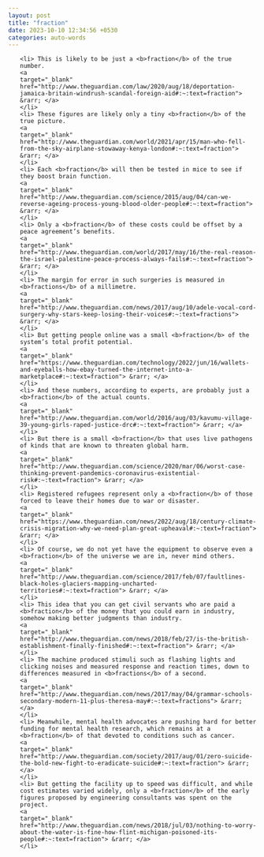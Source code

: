 ```yaml
---
layout: post
title: "fraction"
date: 2023-10-10 12:34:56 +0530
categories: auto-words
---
```

<ol>

    <li> This is likely to be just a <b>fraction</b> of the true number.
    <a 
    target="_blank" 
    href="http://www.theguardian.com/law/2020/aug/18/deportation-jamaica-britain-windrush-scandal-foreign-aid#:~:text=fraction"> &rarr; </a>
    </li>
    <li> These figures are likely only a tiny <b>fraction</b> of the true picture.
    <a 
    target="_blank" 
    href="http://www.theguardian.com/world/2021/apr/15/man-who-fell-from-the-sky-airplane-stowaway-kenya-london#:~:text=fraction"> &rarr; </a>
    </li>
    <li> Each <b>fraction</b> will then be tested in mice to see if they boost brain function.
    <a 
    target="_blank" 
    href="http://www.theguardian.com/science/2015/aug/04/can-we-reverse-ageing-process-young-blood-older-people#:~:text=fraction"> &rarr; </a>
    </li>
    <li> Only a <b>fraction</b> of these costs could be offset by a peace agreement’s benefits.
    <a 
    target="_blank" 
    href="http://www.theguardian.com/world/2017/may/16/the-real-reason-the-israel-palestine-peace-process-always-fails#:~:text=fraction"> &rarr; </a>
    </li>
    <li> The margin for error in such surgeries is measured in <b>fractions</b> of a millimetre.
    <a 
    target="_blank" 
    href="http://www.theguardian.com/news/2017/aug/10/adele-vocal-cord-surgery-why-stars-keep-losing-their-voices#:~:text=fractions"> &rarr; </a>
    </li>
    <li> But getting people online was a small <b>fraction</b> of the system’s total profit potential.
    <a 
    target="_blank" 
    href="https://www.theguardian.com/technology/2022/jun/16/wallets-and-eyeballs-how-ebay-turned-the-internet-into-a-marketplace#:~:text=fraction"> &rarr; </a>
    </li>
    <li> And these numbers, according to experts, are probably just a <b>fraction</b> of the actual counts.
    <a 
    target="_blank" 
    href="http://www.theguardian.com/world/2016/aug/03/kavumu-village-39-young-girls-raped-justice-drc#:~:text=fraction"> &rarr; </a>
    </li>
    <li> But there is a small <b>fraction</b> that uses live pathogens of kinds that are known to threaten global harm.
    <a 
    target="_blank" 
    href="http://www.theguardian.com/science/2020/mar/06/worst-case-thinking-prevent-pandemics-coronavirus-existential-risk#:~:text=fraction"> &rarr; </a>
    </li>
    <li> Registered refugees represent only a <b>fraction</b> of those forced to leave their homes due to war or disaster.
    <a 
    target="_blank" 
    href="https://www.theguardian.com/news/2022/aug/18/century-climate-crisis-migration-why-we-need-plan-great-upheaval#:~:text=fraction"> &rarr; </a>
    </li>
    <li> Of course, we do not yet have the equipment to observe even a <b>fraction</b> of the universe we are in, never mind others.
    <a 
    target="_blank" 
    href="http://www.theguardian.com/science/2017/feb/07/faultlines-black-holes-glaciers-mapping-uncharted-territories#:~:text=fraction"> &rarr; </a>
    </li>
    <li> This idea that you can get civil servants who are paid a <b>fraction</b> of the money that you could earn in industry, somehow making better judgments than industry.
    <a 
    target="_blank" 
    href="http://www.theguardian.com/news/2018/feb/27/is-the-british-establishment-finally-finished#:~:text=fraction"> &rarr; </a>
    </li>
    <li> The machine produced stimuli such as flashing lights and clicking noises and measured response and reaction times, down to differences measured in <b>fractions</b> of a second.
    <a 
    target="_blank" 
    href="http://www.theguardian.com/news/2017/may/04/grammar-schools-secondary-modern-11-plus-theresa-may#:~:text=fractions"> &rarr; </a>
    </li>
    <li> Meanwhile, mental health advocates are pushing hard for better funding for mental health research, which remains at a <b>fraction</b> of that devoted to conditions such as cancer.
    <a 
    target="_blank" 
    href="http://www.theguardian.com/society/2017/aug/01/zero-suicide-the-bold-new-fight-to-eradicate-suicide#:~:text=fraction"> &rarr; </a>
    </li>
    <li> But getting the facility up to speed was difficult, and while cost estimates varied widely, only a <b>fraction</b> of the early figures proposed by engineering consultants was spent on the project.
    <a 
    target="_blank" 
    href="http://www.theguardian.com/news/2018/jul/03/nothing-to-worry-about-the-water-is-fine-how-flint-michigan-poisoned-its-people#:~:text=fraction"> &rarr; </a>
    </li>